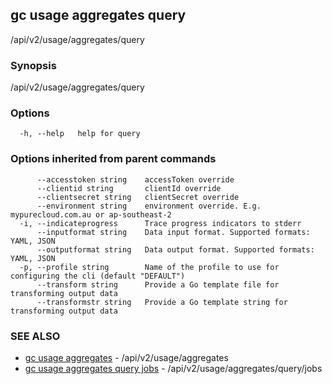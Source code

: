 ## gc usage aggregates query

/api/v2/usage/aggregates/query

### Synopsis

/api/v2/usage/aggregates/query

### Options

```
  -h, --help   help for query
```

### Options inherited from parent commands

```
      --accesstoken string    accessToken override
      --clientid string       clientId override
      --clientsecret string   clientSecret override
      --environment string    environment override. E.g. mypurecloud.com.au or ap-southeast-2
  -i, --indicateprogress      Trace progress indicators to stderr
      --inputformat string    Data input format. Supported formats: YAML, JSON
      --outputformat string   Data output format. Supported formats: YAML, JSON
  -p, --profile string        Name of the profile to use for configuring the cli (default "DEFAULT")
      --transform string      Provide a Go template file for transforming output data
      --transformstr string   Provide a Go template string for transforming output data
```

### SEE ALSO

* [gc usage aggregates](gc_usage_aggregates.html)	 - /api/v2/usage/aggregates
* [gc usage aggregates query jobs](gc_usage_aggregates_query_jobs.html)	 - /api/v2/usage/aggregates/query/jobs


